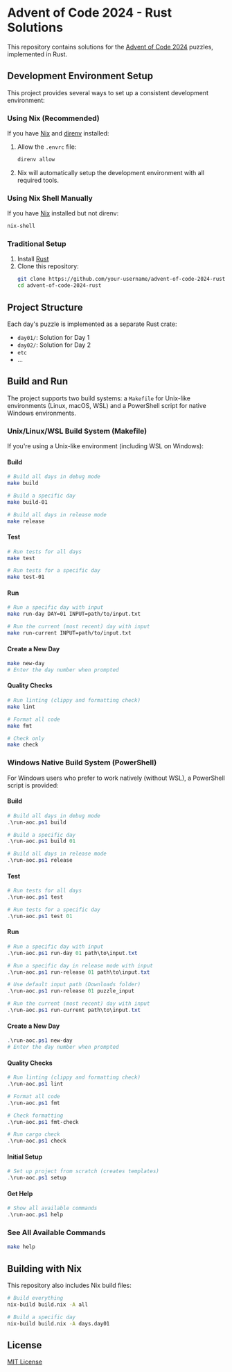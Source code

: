 # Advent of Code 2024 - Rust Solutions

This repository contains solutions for the [Advent of Code 2024](https://adventofcode.com/2024) puzzles, implemented in Rust.

## Development Environment Setup

This project provides several ways to set up a consistent development environment:

### Using Nix (Recommended)

If you have [Nix](https://nixos.org/) and [direnv](https://direnv.net/) installed:

1. Allow the `.envrc` file:
   ```bash
   direnv allow
   ```

2. Nix will automatically setup the development environment with all required tools.

### Using Nix Shell Manually

If you have [Nix](https://nixos.org/) installed but not direnv:

```bash
nix-shell
```

### Traditional Setup

1. Install [Rust](https://www.rust-lang.org/tools/install)
2. Clone this repository:
   ```bash
   git clone https://github.com/your-username/advent-of-code-2024-rust
   cd advent-of-code-2024-rust
   ```

## Project Structure

Each day's puzzle is implemented as a separate Rust crate:

- `day01/`: Solution for Day 1
- `day02/`: Solution for Day 2
- `etc`
- ...

## Build and Run

The project supports two build systems: a `Makefile` for Unix-like environments (Linux, macOS, WSL) and a PowerShell script for native Windows environments.

### Unix/Linux/WSL Build System (Makefile)

If you're using a Unix-like environment (including WSL on Windows):

#### Build

```bash
# Build all days in debug mode
make build

# Build a specific day
make build-01

# Build all days in release mode
make release
```

#### Test

```bash
# Run tests for all days
make test

# Run tests for a specific day
make test-01
```

#### Run

```bash
# Run a specific day with input
make run-day DAY=01 INPUT=path/to/input.txt

# Run the current (most recent) day with input
make run-current INPUT=path/to/input.txt
```

#### Create a New Day

```bash
make new-day
# Enter the day number when prompted
```

#### Quality Checks

```bash
# Run linting (clippy and formatting check)
make lint

# Format all code
make fmt

# Check only
make check
```

### Windows Native Build System (PowerShell)

For Windows users who prefer to work natively (without WSL), a PowerShell script is provided:

#### Build

```powershell
# Build all days in debug mode
.\run-aoc.ps1 build

# Build a specific day
.\run-aoc.ps1 build 01

# Build all days in release mode
.\run-aoc.ps1 release
```

#### Test

```powershell
# Run tests for all days
.\run-aoc.ps1 test

# Run tests for a specific day
.\run-aoc.ps1 test 01
```

#### Run

```powershell
# Run a specific day with input
.\run-aoc.ps1 run-day 01 path\to\input.txt

# Run a specific day in release mode with input
.\run-aoc.ps1 run-release 01 path\to\input.txt

# Use default input path (Downloads folder)
.\run-aoc.ps1 run-release 01 puzzle_input

# Run the current (most recent) day with input
.\run-aoc.ps1 run-current path\to\input.txt
```

#### Create a New Day

```powershell
.\run-aoc.ps1 new-day
# Enter the day number when prompted
```

#### Quality Checks

```powershell
# Run linting (clippy and formatting check)
.\run-aoc.ps1 lint

# Format all code
.\run-aoc.ps1 fmt

# Check formatting
.\run-aoc.ps1 fmt-check

# Run cargo check
.\run-aoc.ps1 check
```

#### Initial Setup

```powershell
# Set up project from scratch (creates templates)
.\run-aoc.ps1 setup
```

#### Get Help

```powershell
# Show all available commands
.\run-aoc.ps1 help
```

### See All Available Commands

```bash
make help
```

## Building with Nix

This repository also includes Nix build files:

```bash
# Build everything
nix-build build.nix -A all

# Build a specific day
nix-build build.nix -A days.day01
```

## License

[MIT License](License.md)
